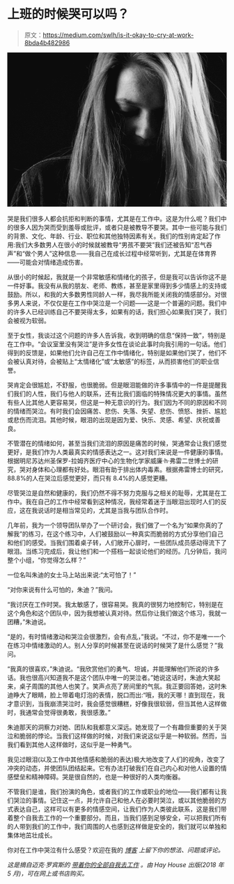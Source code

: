 # 上班的时候哭可以吗？

> 原文：<https://medium.com/swlh/is-it-okay-to-cry-at-work-8bda4b482986>

![](img/784d59dd2a74db0ca0e5ad07fe81b237.png)

哭是我们很多人都会抗拒和判断的事情，尤其是在工作中。这是为什么呢？我们中的很多人因为哭而受到羞辱或批评，或者只是被教导不要哭。其中一些可能与我们的背景、文化、年龄、行业、职位和其他独特因素有关。我们的性别肯定起了作用:我们大多数男人在很小的时候就被教导“男孩不要哭”我们还被告知“忍气吞声”和“做个男人”这种信息——我自己在成长过程中经常听到，尤其是在体育界——可能会对情绪造成伤害。

从很小的时候起，我就是一个非常敏感和情绪化的孩子，但是我可以告诉你这不是一件好事。我没有从我的朋友、老师、教练，甚至是家里得到多少情感上的支持或鼓励。所以，和我的大多数男性同龄人一样，我尽我所能关闭我的情感部分。对很多男人来说，不仅仅是在工作中哭泣是一个问题——这是一个普遍的问题。我们中的许多人已经训练自己不要哭得太多，如果有的话，我们担心如果我们哭了，我们会被视为软弱。

至于女性，我谈过这个问题的许多人告诉我，收到明确的信息“保持一致”，特别是在工作中。“会议室里没有哭泣”是许多女性在谈论此事时向我引用的一句话。他们得到的反馈是，如果他们允许自己在工作中情绪化，特别是如果他们哭了，他们不会被认真对待，会被贴上“太情绪化”或“太敏感”的标签，从而损害他们的职业信誉。

哭肯定会很尴尬，不舒服，也很脆弱。但是眼泪能做的许多事情中的一件是提醒我们我们的人性，我们与他人的联系，还有比我们面临的特殊情况更大的事情。虽然有些人比其他人更容易哭，但这是一种无意识的行为。我们因为不同的原因和不同的情绪而哭泣。有时我们会因痛苦、悲伤、失落、失望、悲伤、愤怒、挫折、尴尬或悲伤而流泪。其他时候，眼泪的出现是因为爱、快乐、灵感、希望、庆祝或善良。

不管潜在的情绪如何，甚至当我们流泪的原因是痛苦的时候，哭通常会让我们感觉更好，是我们作为人类最真实的情感表达之一。这对我们来说是一件健康的事情。根据明尼苏达州圣保罗-拉姆齐医疗中心的生物化学家威廉·h·弗雷二世博士的研究，哭对身体和心理都有好处。眼泪有助于排出体内毒素。根据弗雷博士的研究，88.8%的人在哭泣后感觉更好，而只有 8.4%的人感觉更糟。

尽管哭泣是自然和健康的，我们仍然不得不努力克服与之相关的耻辱，尤其是在工作中。我在自己的工作中经常看到这种情况，我经常着迷于当眼泪出现时人们的反应，这在我说话时是相当常见的，尤其是当我与团队合作时。

几年前，我为一个领导团队举办了一个研讨会，我们做了一个名为“如果你真的了解我”的练习，在这个练习中，人们被鼓励以一种真实而脆弱的方式分享他们自己和他们的感受。当我们围着桌子转，人们敞开心扉时，一些团队成员感动得流下了眼泪。当练习完成后，我让他们和一个搭档一起谈论他们的经历。几分钟后，我问整个小组，“你觉得怎么样？”

一位名叫朱迪的女士马上站出来说:“太可怕了！”

“对你来说有什么可怕的，朱迪？”我问。

“我讨厌在工作时哭。我太敏感了，很容易哭。我真的很努力地控制它，特别是在这个角色和这个团队中，因为我想被认真对待。然后你让我们做这个练习，我就一团糟，”朱迪说。

“是的，有时情绪激动和哭泣会很激烈，会有点乱，”我说。“不过，你不是唯一一个在练习中情绪激动的人。别人分享的时候甚至在说话的时候哭了是什么感觉？”我问。

“我真的很喜欢，”朱迪说。“我欣赏他们的勇气、坦诚，并能理解他们所说的许多话。我也很高兴知道我不是这个团队中唯一的哭泣者。”她说这话时，朱迪大笑起来，桌子周围的其他人也笑了。笑声点亮了房间里的气氛。我正要回答她，这时朱迪睁大了眼睛，脸上带着电灯泡的表情，脱口而出:“哦，我的天哪！直到现在，我才意识到，当我崩溃哭泣时，我会感觉很糟糕，好像我很软弱，但当其他人这样做时，我通常会觉得很勇敢，我很感激。”

朱迪那天的洞察力对她、团队和我都意义深远。她发现了一个有趣但重要的关于哭泣和脆弱的悖论。当我们这样做的时候，对我们来说这似乎是一种软弱。然而，当我们看到其他人这样做时，这似乎是一种勇气。

我见过眼泪(以及工作中其他情感和脆弱的表达)极大地改变了人们的视角，改变了冲突的动态，并使团队团结起来。它有办法打破我们在自己内心和对他人设置的情感壁垒和精神障碍。哭是很自然的，也是一种很好的人类均衡器。

不管我们是谁，我们扮演的角色，或者我们的工作或职业的地位——我们都有让我们哭泣的事情。记住这一点，并允许自己和他人在必要时哭泣，或以其他脆弱的方式表达自己，这样可以有更多的情感空间，让我们作为人类彼此联系，这是我们带着整个自我去工作的一个重要部分。而且，当我们感到足够安全，可以把我们所有的人带到我们的工作中，我们周围的人也感到这样做是安全的，我们就可以单独和集体地茁壮成长。

你对在工作中哭泣有什么感受？欢迎在我的 [*博客*](https://mike-robbins.com/is-it-okay-to-cry-at-work/) *上留下你的想法、问题或评论。*

*这是摘自迈克·罗宾斯的* [*带着你的全部自我去工作*](https://mike-robbins.com/work) *。由 Hay House 出版(2018 年 5 月)，可在网上或书店购买。*